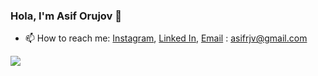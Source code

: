 ### Hola, I'm Asif Orujov 👋


- 📫 How to reach me: [Instagram](https://www.instagram.com/asiforujof/), 
[Linked In](https://www.linkedin.com/in/asiforucov/), 
<a href="mailto:asifrjv@gmail.com"><i class="fa fa-envelope-o"></i>Email</a> : <a href="mailto:asifrjv@gmail.com"><i class="fa fa-envelope-o"></i>asifrjv@gmail.com</a>


<!--
**asiforucov/asiforucov** is a ✨ _special_ ✨ repository because its `README.md` (this file) appears on your GitHub profile.

Here are some ideas to get you started:

- 🔭 I’m currently working on ...
- 🌱 I’m currently learning ...
- 👯 I’m looking to collaborate on ...
- 🤔 I’m looking for help with ...
- 💬 Ask me about ...
- 📫 How to reach me: ...
Instagram
Linked In
Email : asiforujof@gmail.com
- 😄 Pronouns: ...
- ⚡ Fun fact: ...
-->
<img src="https://github-readme-stats.vercel.app/api?username=asiforucov&&show_icons=true&title_color=ffffff&icon_color=bb2acf&text_color=daf7dc&bg_color=151515">
